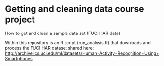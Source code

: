 # Getting and cleaning data course project
How to get and clean a sample data set (FUCI HAR data)

Within this repository is an R script (run_analysis.R) that downloads and process the FUCI HAR dataset shared here:
http://archive.ics.uci.edu/ml/datasets/Human+Activity+Recognition+Using+Smartphones



